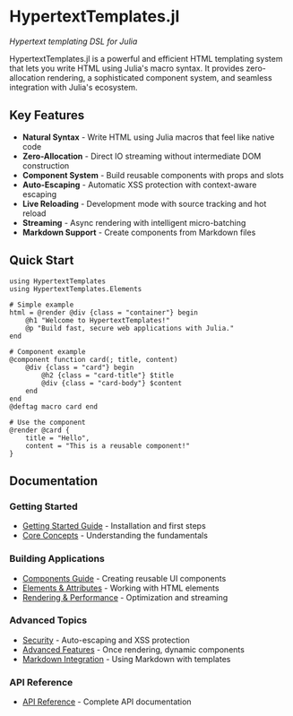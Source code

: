 # HypertextTemplates.jl

_Hypertext templating DSL for Julia_

HypertextTemplates.jl is a powerful and efficient HTML templating system that lets you write HTML using Julia's macro syntax. It provides zero-allocation rendering, a sophisticated component system, and seamless integration with Julia's ecosystem.

## Key Features

- **Natural Syntax** - Write HTML using Julia macros that feel like native code
- **Zero-Allocation** - Direct IO streaming without intermediate DOM construction
- **Component System** - Build reusable components with props and slots
- **Auto-Escaping** - Automatic XSS protection with context-aware escaping
- **Live Reloading** - Development mode with source tracking and hot reload
- **Streaming** - Async rendering with intelligent micro-batching
- **Markdown Support** - Create components from Markdown files

## Quick Start

```@example
using HypertextTemplates
using HypertextTemplates.Elements

# Simple example
html = @render @div {class = "container"} begin
    @h1 "Welcome to HypertextTemplates!"
    @p "Build fast, secure web applications with Julia."
end

# Component example
@component function card(; title, content)
    @div {class = "card"} begin
        @h2 {class = "card-title"} $title
        @div {class = "card-body"} $content
    end
end
@deftag macro card end

# Use the component
@render @card {
    title = "Hello",
    content = "This is a reusable component!"
}
```

## Documentation

### Getting Started
- [Getting Started Guide](getting-started.md) - Installation and first steps
- [Core Concepts](core-concepts.md) - Understanding the fundamentals

### Building Applications
- [Components Guide](components.md) - Creating reusable UI components
- [Elements & Attributes](elements-attributes.md) - Working with HTML elements
- [Rendering & Performance](rendering.md) - Optimization and streaming

### Advanced Topics
- [Security](security.md) - Auto-escaping and XSS protection
- [Advanced Features](advanced-features.md) - Once rendering, dynamic components
- [Markdown Integration](markdown-integration.md) - Using Markdown with templates

### API Reference
- [API Reference](api.md) - Complete API documentation

